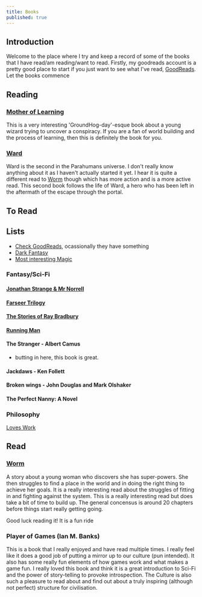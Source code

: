 ```yaml
---
title: Books
published: true
---
```


## Introduction

Welcome to the place where I try and keep a record of some of the books that I have read/am reading/want to read. Firstly, my goodreads account is a pretty good place to start if you just want to see what I've read, [GoodReads](https://www.goodreads.com/user/show/18941204-hamish-hutchings). Let the books commence

## Reading

### [Mother of Learning](https://www.fictionpress.com/s/2961893/95/Mother-of-Learning)

This is a very interesting 'GroundHog-day'-esque book about a young wizard trying to uncover a conspiracy. If you are a fan of world building and the process of learning, then this is definitely the book for you.

### [Ward](https://www.parahumans.net/2017/09/11/daybreak-1-1/)

Ward is the second in the Parahumans universe. I don't really know anything about it as I haven't actually started it yet. I hear it is quite a different read to [Worm](https://parahumans.wordpress.com/2011/06/11/1-1/) though which has more action and is a more active read.
This second book follows the life of Ward, a hero who has been left in the aftermath of the escape through the portal.

## To Read

## Lists

- [Check GoodReads](https://www.goodreads.com/recommendations), ocassionally they have something
- [Dark Fantasy](https://www.goodreads.com/genres/dark-fantasy)
- [Most interesting Magic](https://www.goodreads.com/list/show/871.Most_Interesting_Magic_System)

### Fantasy/Sci-Fi

#### [Jonathan Strange & Mr Norrell](https://www.goodreads.com/book/show/14201.Jonathan_Strange_Mr_Norrell)
<!-- coco -->

#### [Farseer Trilogy](https://www.goodreads.com/book/show/10762697-the-farseer-trilogy)
<!-- coco -->

#### [The Stories of Ray Bradbury](https://www.goodreads.com/book/show/120552.The_Stories_of_Ray_Bradbury?)
<!-- coco -->

#### [Running Man](https://lmgtfy.com?q=running+man+stephen+king)
<!-- frederic -->

#### The Stranger - Albert Camus
<!-- frederic -->

- butting in here, this book is great.

#### Jackdaws - Ken Follett
<!-- frederic -->

#### Broken wings - John Douglas and Mark Olshaker
<!-- frederic -->

#### The Perfect Nanny: A Novel
<!-- frederic -->

### Philosophy

[Loves Work](https://www.goodreads.com/book/show/759251.Love_s_Work)
<!-- jen -->

## Read

### [Worm](https://parahumans.wordpress.com/2011/06/11/1-1/)

A story about a young woman who discovers she has super-powers. She then struggles to find a place in the world and in doing the right thing to achieve her goals. It is a really interesting read about the struggles of fitting in and fighting against the system. This is a really interesting read but does take a bit of time to build up. The general concensus is around 20 chapters before things start really getting going.

Good luck reading it! It is a fun ride

### Player of Games (Ian M. Banks)

This is a book that I really enjoyed and have read multiple times. I really feel like it does a good job of putting a mirror up to our culture (pun intended). It also has some really fun elements of how games work and what makes a game fun. I really loved this book and think it is a great introduction to Sci-Fi and the power of story-telling to provoke introspection. The Culture is also such a pleasure to read about and find out about a truly inspiring (although not perfect) structure for civilisation.
